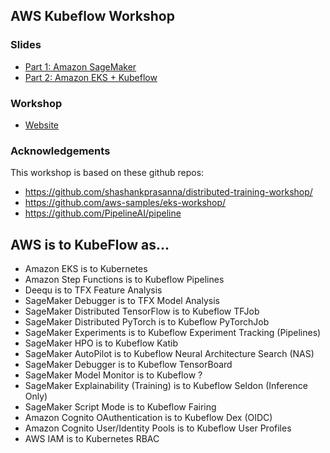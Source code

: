 ## AWS Kubeflow Workshop 

### Slides
* [Part 1: Amazon SageMaker](static/tf-world-distributed-training-workshop.pdf)
* [Part 2: Amazon EKS + Kubeflow](static/Machine_Learning_Using_EKS.pdf)

### Workshop
* [Website](https://aws.pipeline.ai)

### Acknowledgements
This workshop is based on these github repos: 
* https://github.com/shashankprasanna/distributed-training-workshop/
* https://github.com/aws-samples/eks-workshop/
* https://github.com/PipelineAI/pipeline

## AWS is to KubeFlow as...
* Amazon EKS is to Kubernetes
* Amazon Step Functions is to Kubeflow Pipelines
* Deequ is to TFX Feature Analysis
* SageMaker Debugger is to TFX Model Analysis
* SageMaker Distributed TensorFlow is to Kubeflow TFJob
* SageMaker Distributed PyTorch is to Kubeflow PyTorchJob
* SageMaker Experiments is to Kubeflow Experiment Tracking (Pipelines)
* SageMaker HPO is to Kubeflow Katib
* SageMaker AutoPilot is to Kubeflow Neural Architecture Search (NAS)
* SageMaker Debugger is to Kubeflow TensorBoard
* SageMaker Model Monitor is to Kubeflow ?
* SageMaker Explainability (Training) is to Kubeflow Seldon (Inference Only)
* SageMaker Script Mode is to Kubeflow Fairing
* Amazon Cognito OAuthentication is to Kubeflow Dex (OIDC)
* Amazon Cognito User/Identity Pools is to Kubeflow User Profiles
* AWS IAM is to Kubernetes RBAC
